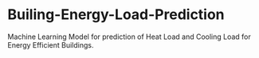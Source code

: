 # Builing-Energy-Load-Prediction
Machine Learning Model for prediction of Heat Load and Cooling Load for Energy Efficient Buildings.
